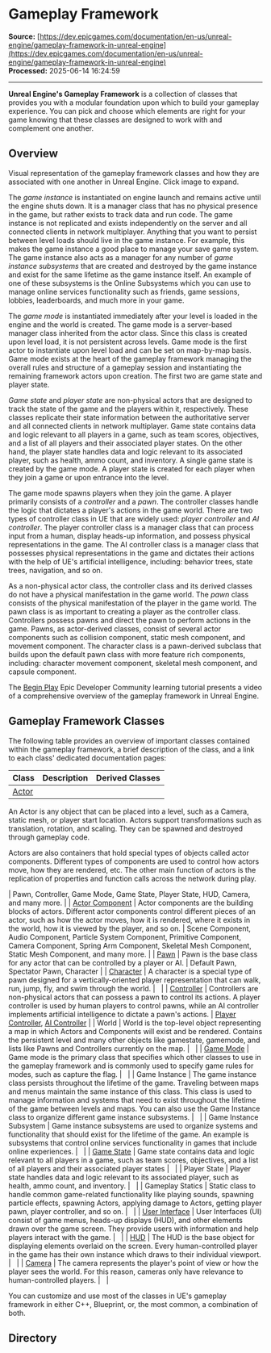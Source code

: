 # Gameplay Framework

**Source:** [https://dev.epicgames.com/documentation/en-us/unreal-engine/gameplay-framework-in-unreal-engine](https://dev.epicgames.com/documentation/en-us/unreal-engine/gameplay-framework-in-unreal-engine)  
**Processed:** 2025-06-14 16:24:59

---

**Unreal Engine's Gameplay Framework** is a collection of classes that provides you with a modular foundation upon which to build your gameplay experience. You can pick and choose which elements are right for your game knowing that these classes are designed to work with and complement one another.

## Overview

Visual representation of the gameplay framework classes and how they are associated with one another in Unreal Engine. Click image to expand.

The *game instance* is instantiated on engine launch and remains active until the engine shuts down. It is a manager class that has no physical presence in the game, but rather exists to track data and run code. The game instance is not replicated and exists independently on the server and all connected clients in network multiplayer. Anything that you want to persist between level loads should live in the game instance. For example, this makes the game instance a good place to manage your save game system. The game instance also acts as a manager for any number of *game instance subsystems* that are created and destroyed by the game instance and exist for the same lifetime as the game instance itself. An example of one of these subsystems is the Online Subsystems which you can use to manage online services functionality such as friends, game sessions, lobbies, leaderboards, and much more in your game.

The *game mode* is instantiated immediately after your level is loaded in the engine and the world is created. The game mode is a server-based manager class inherited from the actor class. Since this class is created upon level load, it is not persistent across levels. Game mode is the first actor to instantiate upon level load and can be set on map-by-map basis. Game mode exists at the heart of the gameplay framework managing the overall rules and structure of a gameplay session and instantiating the remaining framework actors upon creation. The first two are game state and player state.

*Game state* and *player state* are non-physical actors that are designed to track the state of the game and the players within it, respectively. These classes replicate their state information between the authoritative server and all connected clients in network multiplayer. Game state contains data and logic relevant to all players in a game, such as team scores, objectives, and a list of all players and their associated player states. On the other hand, the player state handles data and logic relevant to its associated player, such as health, ammo count, and inventory. A single game state is created by the game mode. A player state is created for each player when they join a game or upon entrance into the level.

The game mode spawns players when they join the game. A player primarily consists of a *controller* and a *pawn*. The controller classes handle the logic that dictates a player's actions in the game world. There are two types of controller class in UE that are widely used: *player controller* and *AI controller*. The player controller class is a manager class that can process input from a human, display heads-up information, and possess physical representations in the game. The AI controller class is a manager class that possesses physical representations in the game and dictates their actions with the help of UE's artificial intelligence, including: behavior trees, state trees, navigation, and so on.

As a non-physical actor class, the controller class and its derived classes do not have a physical manifestation in the game world. The *pawn* class consists of the physical manifestation of the player in the game world. The pawn class is as important to creating a player as the controller class. Controllers possess pawns and direct the pawn to perform actions in the game. Pawns, as actor-derived classes, consist of several actor components such as collision component, static mesh component, and movement component. The character class is a pawn-derived subclass that builds upon the default pawn class with more feature rich components, including: character movement component, skeletal mesh component, and capsule component.

The [Begin Play](https://dev.epicgames.com/community/learning/tutorials/l21z/unreal-engine-begin-play-gameplay) Epic Developer Community learning tutorial presents a video of a comprehensive overview of the gameplay framework in Unreal Engine.

## Gameplay Framework Classes

The following table provides an overview of important classes contained within the gameplay framework, a brief description of the class, and a link to each class' dedicated documentation pages:

| **Class** | **Description** | **Derived Classes** |
| --- | --- | --- |
| [Actor](/documentation/en-us/unreal-engine/actors-in-unreal-engine) | 
An Actor is any object that can be placed into a level, such as a Camera, static mesh, or player start location. Actors support transformations such as translation, rotation, and scaling. They can be spawned and destroyed through gameplay code.

Actors are also containers that hold special types of objects called actor components. Different types of components are used to control how actors move, how they are rendered, etc. The other main function of actors is the replication of properties and function calls across the network during play.



 | Pawn, Controller, Game Mode, Game State, Player State, HUD, Camera, and many more. |
| [Actor Component](/documentation/en-us/unreal-engine/components-in-unreal-engine) | Actor components are the building blocks of actors. Different actor components control different pieces of an actor, such as how the actor moves, how it is rendered, where it exists in the world, how it is viewed by the player, and so on. | Scene Component, Audio Component, Particle System Component, Primitive Component, Camera Component, Spring Arm Component, Skeletal Mesh Component, Static Mesh Component, and many more. |
| [Pawn](/documentation/en-us/unreal-engine/pawn-in-unreal-engine) | Pawn is the base class for any actor that can be controlled by a player or AI. | Default Pawn, Spectator Pawn, Character |
| [Character](/documentation/en-us/unreal-engine/characters-in-unreal-engine) | A character is a special type of pawn designed for a vertically-oriented player representation that can walk, run, jump, fly, and swim through the world. |   |
| [Controller](/documentation/en-us/unreal-engine/controllers-in-unreal-engine) | Controllers are non-physical actors that can possess a pawn to control its actions. A player controller is used by human players to control pawns, while an AI controller implements artificial intelligence to dictate a pawn's actions. | [Player Controller](/documentation/en-us/unreal-engine/player-controllers-in-unreal-engine), [AI Controller](/documentation/en-us/unreal-engine/ai-controllers-in-unreal-engine) |
| World | World is the top-level object representing a map in which Actors and Components will exist and be rendered. Contains the persistent level and many other objects like gamestate, gamemode, and lists like Pawns and Controllers currently on the map. |   |
| [Game Mode](/documentation/en-us/unreal-engine/game-mode-and-game-state-in-unreal-engine#gamemodes) | Game mode is the primary class that specifies which other classes to use in the gameplay framework and is commonly used to specify game rules for modes, such as capture the flag. |   |
| Game Instance | The game instance class persists throughout the lifetime of the game. Traveling between maps and menus maintain the same instance of this class. This class is used to manage information and systems that need to exist throughout the lifetime of the game between levels and maps. You can also use the Game Instance class to organize different game instance subsystems. |   |
| Game Instance Subsystem | Game instance subsystems are used to organize systems and functionality that should exist for the lifetime of the game. An example is subsystems that control online services functionality in games that include online experiences. |   |
| [Game State](/documentation/en-us/unreal-engine/game-mode-and-game-state-in-unreal-engine#gamestate) | Game state contains data and logic relevant to all players in a game, such as team scores, objectives, and a list of all players and their associated player states |   |
| Player State | Player state handles data and logic relevant to its associated player, such as health, ammo count, and inventory. |   |
| Gameplay Statics | Static class to handle common game-related functionality like playing sounds, spawning particle effects, spawning Actors, applying damage to Actors, getting player pawn, player controller, and so on. |   |
| [User Interface](/documentation/en-us/unreal-engine/creating-user-interfaces-with-umg-and-slate-in-unreal-engine) | User Interfaces (UI) consist of game menus, heads-up displays (HUD), and other elements drawn over the game screen. They provide users with information and help players interact with the game. |   |
| [HUD](/documentation/en-us/unreal-engine/user-interfaces-and-huds-in-unreal-engine) | The HUD is the base object for displaying elements overlaid on the screen. Every human-controlled player in the game has their own instance which draws to their individual viewport. |   |
| [Camera](/documentation/en-us/unreal-engine/cameras-in-unreal-engine) | The camera represents the player's point of view or how the player sees the world. For this reason, cameras only have relevance to human-controlled players. |   |

You can customize and use most of the classes in UE's gameplay framework in either C++, Blueprint, or, the most common, a combination of both.

## Directory